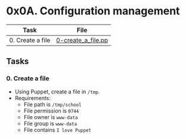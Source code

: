 # 0x0A. Configuration management

| Task | File |
| ---- | ---- |
| 0. Create a file | [0-create_a_file.pp](./0-create_a_file.pp) |

## Tasks
### 0. Create a file
* Using Puppet, create a file in `/tmp`.
* Requirements:
	* File path is `/tmp/school`
	* File permission is `0744`
	* File owner is `www-data`
	* File group is `www-data`
	* File contains `I love Puppet` 

